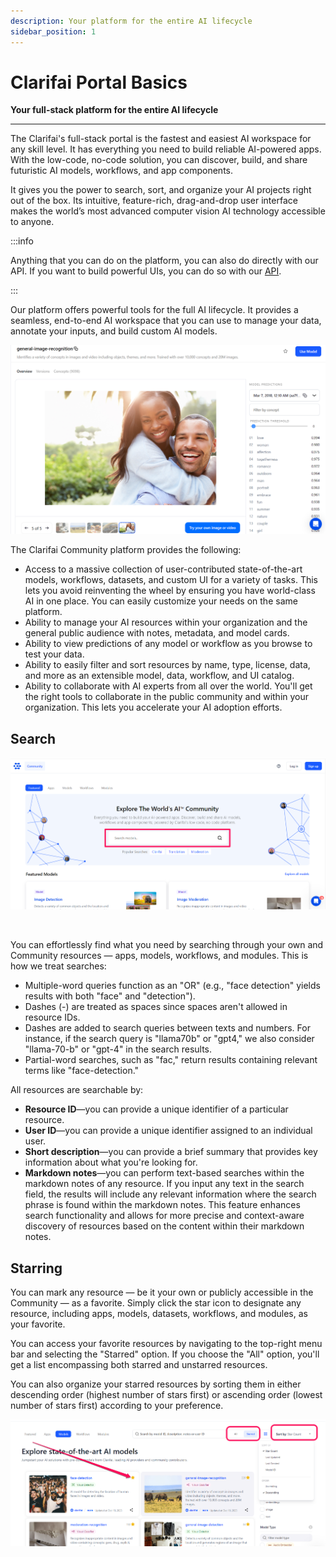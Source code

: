```yaml
---
description: Your platform for the entire AI lifecycle
sidebar_position: 1
---
```


# Clarifai Portal Basics

**Your full-stack platform for the entire AI lifecycle**
<hr />

The Clarifai's full-stack portal is the fastest and easiest AI workspace for any skill level. It has everything you need to build reliable AI-powered apps. With the low-code, no-code solution, you can discover, build, and share futuristic AI models, workflows, and app components.

It gives you the power to search, sort, and organize your AI projects right out of the box. Its intuitive, feature-rich, drag-and-drop user interface makes the world’s most advanced computer vision AI technology accessible to anyone.

:::info

Anything that you can do on the platform, you can also do directly with our API. If you want to build powerful UIs, you can do so with our [API](https://docs.clarifai.com/api-guide/api-overview/).

:::

Our platform offers powerful tools for the full AI lifecycle. It provides a seamless, end-to-end AI workspace that you can use to manage your data, annotate your inputs, and build custom AI models.

![](/img/community_2/general_image_recognition_model.png)

The Clarifai Community platform provides the following:

- Access to a massive collection of user-contributed state-of-the-art models, workflows, datasets, and custom UI for a variety of tasks. This lets you avoid reinventing the wheel by ensuring you have world-class AI in one place. You can easily customize your needs on the same platform.  
- Ability to manage your AI resources within your organization and the general public audience with notes, metadata, and model cards.
- Ability to view predictions of any model or workflow as you browse to test your data. 
- Ability to easily filter and sort resources by name, type, license, data, and more as an extensible model, data, workflow, and UI catalog. 
- Ability to collaborate with AI experts from all over the world. You'll get the right tools to collaborate in the public community and within your organization. This lets you accelerate your AI adoption efforts. 

## Search

![](/img/community_2/search_community_resources.png)

<br />

You can effortlessly find what you need by searching through your own and Community resources — apps, models, workflows, and modules. This is how we treat searches:

- Multiple-word queries function as an "OR" (e.g., "face detection" yields results with both "face" and "detection"). 
- Dashes (-) are treated as spaces since spaces aren't allowed in resource IDs. 
- Dashes are added to search queries between texts and numbers. For instance, if the search query is "llama70b" or "gpt4," we also consider "llama-70-b" or "gpt-4" in the search results.
- Partial-word searches, such as "fac," return results containing relevant terms like "face-detection."

All resources are searchable by:

- **Resource ID**—you can provide a unique identifier of a particular resource. 
- **User ID**—you can provide a unique identifier assigned to an individual user. 
- **Short description**—you can provide a brief summary that provides key information about what you're looking for. 
- **Markdown notes**—you can perform text-based searches within the markdown notes of any resource. If you input any text in the search field, the results will include any relevant information where the search phrase is found within the markdown notes. This feature enhances search functionality and allows for more precise and context-aware discovery of resources based on the content within their markdown notes.

## Starring

You can mark any resource — be it your own or publicly accessible in the Community — as a favorite. Simply click the star icon to designate any resource, including apps, models, datasets, workflows, and modules, as your favorite.

You can access your favorite resources by navigating to the top-right menu bar and selecting the "Starred" option. If you choose the "All" option, you'll get a list encompassing both starred and unstarred resources. 

You can also organize your starred resources by sorting them in either descending order (highest number of stars first) or ascending order (lowest number of stars first) according to your preference.

![](/img/community_2/starring_resources.png)
